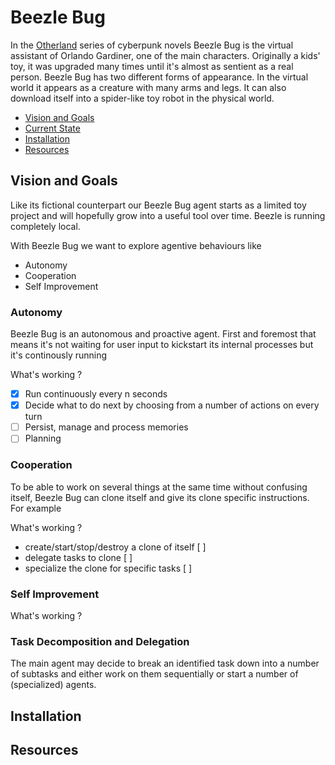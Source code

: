 # Beezle Bug
In the [Otherland](https://en.wikipedia.org/wiki/Otherland) series of cyberpunk novels Beezle Bug is the virtual assistant of Orlando Gardiner, one of the main characters.
Originally a kids' toy, it was upgraded many times until it's almost as sentient as a real person.
Beezle Bug has two different forms of appearance. In the virtual world it appears as a creature with many arms and legs. It can also download itself into a spider-like toy robot in the physical world.


* [Vision and Goals](#vision)
* [Current State](#current_state)
* [Installation](#installation)
* [Resources](#resources)

## Vision and Goals
Like its fictional counterpart our Beezle Bug agent starts as a limited toy project and will hopefully grow into a useful tool over time.
Beezle is running completely local.

With Beezle Bug we want to explore agentive behaviours like
* Autonomy
* Cooperation
* Self Improvement

### Autonomy
Beezle Bug is an autonomous and proactive agent. First and foremost that means it's not waiting for user input 
to kickstart its internal processes but it's continously running 



What's working ?
- [x] Run continuously every n seconds
- [x] Decide what to do next by choosing from a number of actions on every turn
- [ ] Persist, manage and process memories 
- [ ] Planning

### Cooperation
To be able to work on several things at the same time without confusing itself, Beezle Bug can clone itself and give its clone specific instructions. For example 

What's working ?
* create/start/stop/destroy a clone of itself [ ]
* delegate tasks to clone [ ]
* specialize the clone for specific tasks [ ]


### Self Improvement

What's working ?

### Task Decomposition and Delegation
The main agent may decide to break an identified task down into a number of subtasks and either work on them sequentially or start a number of (specialized) agents.

## Installation


## Resources

